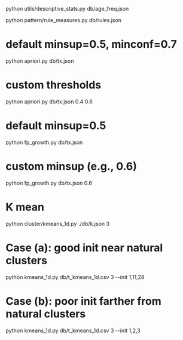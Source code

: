 python utils/descriptive_stats.py db/age_freq.json



python pattern/rule_measures.py db/rules.json

# default minsup=0.5, minconf=0.7
python apriori.py db/tx.json

# custom thresholds
python apriori.py db/tx.json 0.4 0.6


# default minsup=0.5
python fp_growth.py db/tx.json

# custom minsup (e.g., 0.6)
python fp_growth.py db/tx.json 0.6

# K mean
python cluster/kmeans_1d.py ./db/k.json 3

# Case (a): good init near natural clusters
python kmeans_1d.py db/t_kmeans_1d.csv 3 --init 1,11,28

# Case (b): poor init farther from natural clusters
python kmeans_1d.py db/t_kmeans_1d.csv 3 --init 1,2,3
